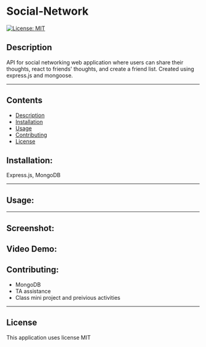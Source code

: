 # Social-Network
[![License: MIT](https://img.shields.io/badge/License-MIT-yellow.svg)](https://opensource.org/licenses/MIT)

## Description
API for social networking web application where users can share their thoughts, react to friends' thoughts, and create a friend list. Created using express.js and mongoose.

---
## Contents
- [Description](#description)
- [Installation](#installation)
- [Usage](#usage)
- [Contributing](#contributing)
- [License](#license)




## Installation:
Express.js, MongoDB

---

## Usage:

---

## Screenshot:


## Video Demo: 


## Contributing:
- MongoDB
- TA assistance
- Class mini project and preivious activities


---


 ## License
This application uses license MIT
    